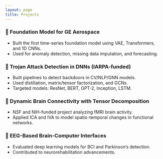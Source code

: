 ```yaml
---
layout: page
title: Projects
---
```


### 🧠 Foundation Model for GE Aerospace
- Built the first time-series foundation model using VAE, Transformers, and 1D CNNs.
- Used for anomaly detection, missing data imputation, and forecasting.

### 🧪 Trojan Attack Detection in DNNs (IARPA-funded)
- Built pipelines to detect backdoors in CV/NLP/GNN models.
- Used distillation, matrix/tensor factorization, and GCNs.
- Targeted models: ResNet, BERT, GPT-2, Inception, LSTM.

### 🧬 Dynamic Brain Connectivity with Tensor Decomposition
- NSF and NIH-funded project analyzing fMRI brain activity.
- Applied ICA and IVA to model spatio-temporal changes in functional networks.

### 🧠 EEG-Based Brain-Computer Interfaces
- Evaluated deep learning models for BCI and Parkinson’s detection.
- Contributed to neurorehabilitation advancements.
